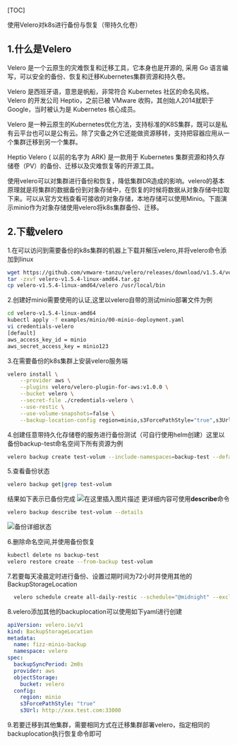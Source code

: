 [TOC]



使用Velero对k8s进行备份与恢复（带持久化卷）

## 1.什么是Velero

Velero 是一个云原生的灾难恢复和迁移工具，它本身也是开源的, 采用 Go 语言编写，可以安全的备份、恢复和迁移Kubernetes集群资源和持久卷。

Velero 是西班牙语，意思是帆船，非常符合 Kubernetes 社区的命名风格。Velero 的开发公司 Heptio，之前已被 VMware 收购，其创始人2014就职于Google，当时被认为是 Kubernetes 核心成员。

Velero 是一种云原生的Kubernetes优化方法，支持标准的K8S集群，既可以是私有云平台也可以是公有云。除了灾备之外它还能做资源移转，支持把容器应用从一个集群迁移到另一个集群。

Heptio Velero ( 以前的名字为 ARK) 是一款用于 Kubernetes 集群资源和持久存储卷（PV）的备份、迁移以及灾难恢复等的开源工具。

使用velero可以对集群进行备份和恢复，降低集群DR造成的影响。velero的基本原理就是将集群的数据备份到对象存储中，在恢复的时候将数据从对象存储中拉取下来。可以从官方文档查看可接收的对象存储，本地存储可以使用Minio。下面演示minio作为对象存储使用velero将k8s集群备份、迁移。

## 2.下载velero
1.在可以访问到需要备份的k8s集群的机器上下载并解压velero,并将velero命令添加到linux
```bash
wget https://github.com/vmware-tanzu/velero/releases/download/v1.5.4/velero-v1.5.4-linux-amd64.tar.gz
tar -zxvf velero-v1.5.4-linux-amd64.tar.gz
cp velero-v1.5.4-linux-amd64/velero /usr/local/bin
```
2.创建好minio需要使用的认证,这里以velero自带的测试minio部署文件为例
```bash
cd velero-v1.5.4-linux-amd64
kubectl apply -f examples/minio/00-minio-deployment.yaml
vi credentials-velero
[default]
aws_access_key_id = minio
aws_secret_access_key = minio123
```

3.在需要备份的k8s集群上安装velero服务端
```bash
velero install \
    --provider aws \
    --plugins velero/velero-plugin-for-aws:v1.0.0 \
    --bucket velero \
    --secret-file ./credentials-velero \
    --use-restic \
    --use-volume-snapshots=false \
    --backup-location-config region=minio,s3ForcePathStyle="true",s3Url=http://minio.velero.svc:9000 
```
4.创建任意带持久化存储卷的服务进行备份测试（可自行使用helm创建）这里以备份backup-test命名空间下所有资源为例

```bash
velero backup create test-volum --include-namespaces=backup-test --default-volumes-to-restic
```
5.查看备份状态

```bash
velero backup get|grep test-volum
```
结果如下表示已备份完成
![在这里插入图片描述](https://img-blog.csdnimg.cn/20210410110858271.png)
更详细内容可使用**describe**命令

```bash
velero backup describe test-volum --details
```
![备份详细状态](https://img-blog.csdnimg.cn/20210410111425541.png?x-oss-process=image/watermark,type_ZmFuZ3poZW5naGVpdGk,shadow_10,text_aHR0cHM6Ly9ibG9nLmNzZG4ubmV0L0ZpenpYMQ==,size_16,color_FFFFFF,t_70)


6.删除命名空间,并使用备份恢复
```bash
kubectl delete ns backup-test
velero restore create --from-backup test-volum
```
7.若要每天凌晨定时进行备份、设置过期时间为72小时并使用其他的BackupStorageLocation
```bash
  velero schedule create all-daily-restic --schedule="@midnight" --exclude-namespaces kube-system,back-test,velero --default-volumes-to-restic --ttl=72h --storage-location fizz-minio-backup
```
8.velero添加其他的backuplocation可以使用如下yaml进行创建

```yaml
apiVersion: velero.io/v1
kind: BackupStorageLocation
metadata:
  name: fizz-minio-backup
  namespace: velero
spec:
  backupSyncPeriod: 2m0s
  provider: aws
  objectStorage:
    bucket: velero
  config:
    region: minio
    s3ForcePathStyle: "true"
    s3Url: http://xxx.test.com:33000
```
9.若要迁移到其他集群，需要相同方式在迁移集群部署velero，指定相同的backuplocation执行恢复命令即可